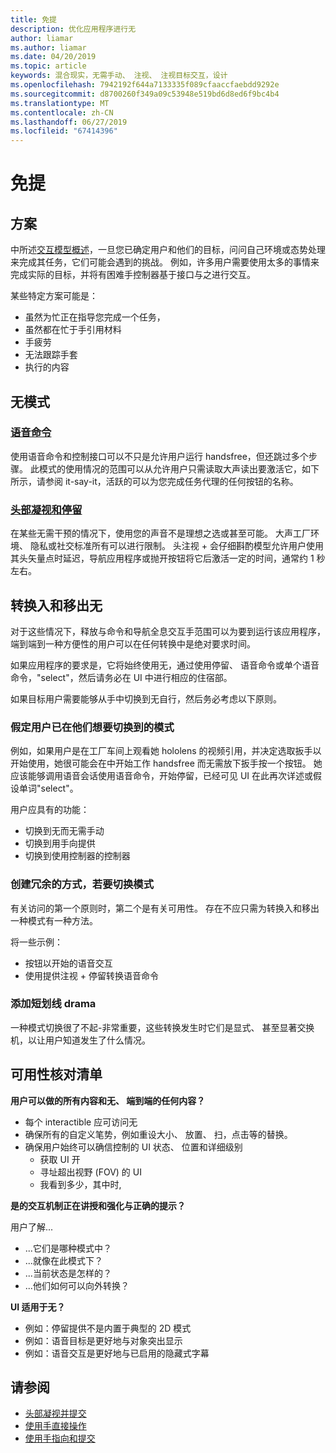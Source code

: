```yaml
---
title: 免提
description: 优化应用程序进行无
author: liamar
ms.author: liamar
ms.date: 04/20/2019
ms.topic: article
keywords: 混合现实，无需手动、 注视、 注视目标交互，设计
ms.openlocfilehash: 7942192f644a7133335f089cfaaccfaebdd9292e
ms.sourcegitcommit: d8700260f349a09c53948e519bd6d8ed6f9bc4b4
ms.translationtype: MT
ms.contentlocale: zh-CN
ms.lasthandoff: 06/27/2019
ms.locfileid: "67414396"
---
```

# <a name="hands-free"></a>免提



## <a name="scenarios"></a>方案

中所述[交互模型概述](interaction-fundamentals.md)，一旦您已确定用户和他们的目标，问问自己环境或态势处理来完成其任务，它们可能会遇到的挑战。 例如，许多用户需要使用太多的事情来完成实际的目标，并将有困难手控制器基于接口与之进行交互。 

某些特定方案可能是： 
* 虽然为忙正在指导您完成一个任务，
* 虽然都在忙于手引用材料
* 手疲劳
* 无法跟踪手套
* 执行的内容


## <a name="hands-free-modalities"></a>无模式

### <a name="voice-commandingvoice-designmd"></a>[语音命令](voice-design.md)

使用语音命令和控制接口可以不只是允许用户运行 handsfree，但还跳过多个步骤。 此模式的使用情况的范围可以从允许用户只需读取大声读出要激活它，如下所示，请参阅 it-say-it，活跃的可以为您完成任务代理的任何按钮的名称。



### <a name="head-gaze-and-dwellgaze-and-dwellmd"></a>[头部凝视和停留](gaze-and-dwell.md)

在某些无需干预的情况下，使用您的声音不是理想之选或甚至可能。 大声工厂环境、 隐私或社交标准所有可以进行限制。 头注视 + 会仔细斟酌模型允许用户使用其头矢量点时延迟，导航应用程序或抛开按钮将它后激活一定的时间，通常约 1 秒左右。 


## <a name="transitioning-in-and-out-of-hands-free"></a>转换入和移出无

对于这些情况下，释放与命令和导航全息交互手范围可以为要到运行该应用程序，端到端到一种方便性的用户可以在任何转换中是绝对要求时间。 

如果应用程序的要求是，它将始终使用无，通过使用停留、 语音命令或单个语音命令，"select"，然后请务必在 UI 中进行相应的住宿部。 

如果目标用户需要能够从手中切换到无自行，然后务必考虑以下原则。

### <a name="assume-the-user-is-already-in-the-mode-that-they-want-to-switch-to"></a>假定用户已在他们想要切换到的模式
例如，如果用户是在工厂车间上观看她 hololens 的视频引用，并决定选取扳手以开始使用，她很可能会在中开始工作 handsfree 而无需放下扳手按一个按钮。 她应该能够调用语音会话使用语音命令，开始停留，已经可见 UI 在此再次详述或假设单词"select"。

用户应具有的功能： 
* 切换到无而无需手动
* 切换到用手向提供
* 切换到使用控制器的控制器 

### <a name="create-redundant-ways-to-switch-modes"></a>创建冗余的方式，若要切换模式
有关访问的第一个原则时，第二个是有关可用性。 存在不应只需为转换入和移出一种模式有一种方法。 

将一些示例： 
* 按钮以开始的语音交互
* 使用提供注视 + 停留转换语音命令

### <a name="add-a-dash-of-drama"></a>添加短划线 drama
一种模式切换很了不起-非常重要，这些转换发生时它们是显式、 甚至显著交换机，以让用户知道发生了什么情况。 


## <a name="usability-checklist"></a>可用性核对清单

**用户可以做的所有内容和无、 端到端的任何内容？**
* 每个 interactible 应可访问无
* 确保所有的自定义笔势，例如重设大小、 放置、 扫，点击等的替换。
* 确保用户始终可以确信控制的 UI 状态、 位置和详细级别
    * 获取 UI 开
    * 寻址超出视野 (FOV) 的 UI
    * 我看到多少，其中时,

**是的交互机制正在讲授和强化与正确的提示？**

用户了解...
* ...它们是哪种模式中？
* ...就像在此模式下？
* ...当前状态是怎样的？
* ...他们如何可以向外转换？
    
**UI 适用于无？**   

* 例如：停留提供不是内置于典型的 2D 模式
* 例如：语音目标是更好地与对象突出显示
* 例如：语音交互是更好地与已启用的隐藏式字幕


## <a name="see-also"></a>请参阅
* [头部凝视并提交](gaze-and-commit.md)
* [使用手直接操作](direct-manipulation.md)
* [使用手指向和提交](point-and-commit.md)
